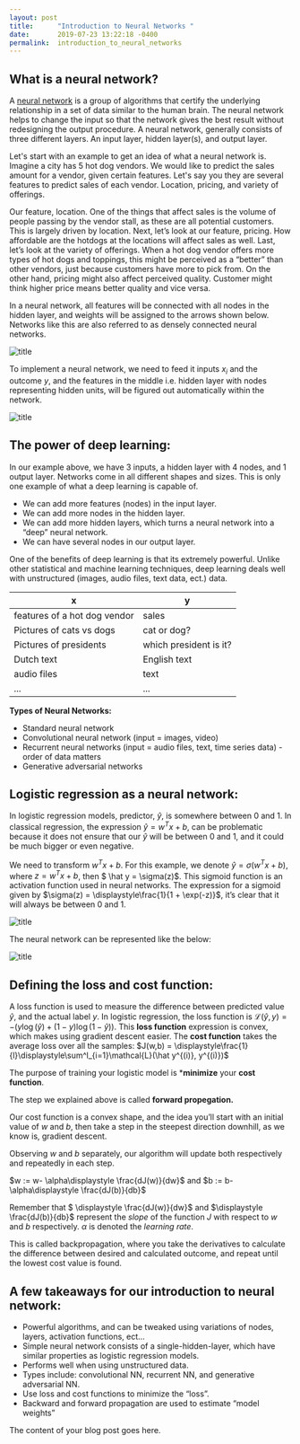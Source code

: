 ```yaml
---
layout: post
title:      "Introduction to Neural Networks "
date:       2019-07-23 13:22:18 -0400
permalink:  introduction_to_neural_networks
---
```


## What is a neural network? 
A [neural network](https://www.xenonstack.com/blog/artificial-neural-network-applications/) is a group of algorithms that certify the underlying relationship in a set of data similar to the human brain. The neural network helps to change the input so that the network gives the best result without redesigning the output procedure. A neural network, generally consists of three different layers. An input layer, hidden layer(s), and output layer. 

Let's start with an example to get an idea of what a neural network is. Imagine a city has 5 hot dog vendors. We would like to predict the sales amount for a vendor, given certain features. Let's say you they are several features to predict sales of each vendor. Location, pricing, and variety of offerings. 

Our feature, location. One of the things that affect sales is the volume of people passing by the vendor stall, as these are all potential customers. This is largely driven by location. Next, let’s look at our feature, pricing. How affordable are the hotdogs at the locations will affect sales as well. Last, let’s look at the variety of offerings.  When a hot dog vendor offers more types of hot dogs and toppings, this might be perceived as a “better” than other vendors, just because customers have more to pick from. On the other hand, pricing might also affect perceived quality. Customer might think higher price means better quality and vice versa. 

In a neural network, all features will be connected with all nodes in the hidden layer, and weights will be assigned to the arrows shown below. Networks like this are also referred to as densely connected neural networks. 

![title](https://images.app.goo.gl/H2YJNakCjwPd8hac6/image.jpg)

To implement a neural network, we need to feed it inputs $x_i$ and the outcome $y$, and the features in the middle i.e. hidden layer with nodes representing hidden units, will be figured out automatically within the network. 

![title](Module04/section40/dsc-04-40-02-introduction-to-neural-networks-online-ds-ft-021119/figures/First_network.jpg)

## The power of deep learning:
In our example above, we have 3 inputs, a hidden layer with 4 nodes, and 1 output layer. Networks come in all different shapes and sizes. This is only one example of what a deep learning is capable of. 
- We can add more features (nodes) in the input layer.
- We can add more nodes in the hidden layer.
- We can add more hidden layers, which turns a neural network into a “deep” neural network.
- We can have several nodes in our output layer. 

One of the benefits of deep learning is that its extremely powerful. Unlike other statistical and machine learning techniques, deep learning deals well with unstructured (images, audio files, text data, ect.) data. 

| x | y |
|---|---|
| features of a hot dog vendor  | sales |
| Pictures of cats vs dogs | cat or dog? |
| Pictures of presidents | which president is it? |
| Dutch text | English text |
| audio files | text |
|  ... | ... |  

**Types of Neural Networks:**
- Standard neural network 
- Convolutional neural network (input = images, video) 
- Recurrent neural networks (input = audio files, text, time series data) - order of data matters
- Generative adversarial networks

## Logistic regression as a neural network: 
In logistic regression models, predictor, $\hat y$, is somewhere between 0 and 1. In classical regression, the expression $\hat y = w^T x + b$, can be problematic because it does not ensure that our $\hat y$ will be between 0 and 1, and it could be much bigger or even negative. 

We need to transform $w^T x + b$. For this example, we denote $\hat y = \sigma(w^T x + b)$, where $z = w^T x + b$, then $ \hat y = \sigma(z)$. This sigmoid function is an activation function used in neural networks. The expression for a sigmoid given by $\sigma(z) = \displaystyle\frac{1}{1 + \exp(-z)}$, it’s clear that it will always be between 0 and 1. 

![title](figures/sigmoid_smaller.png)

The neural network can be represented like the below: 

![title](figures/log_reg.png)


## Defining the loss and cost function:
A loss function is used to measure the difference between predicted value $\hat y$, and the actual label $y$. In logistic regression, the loss function is $\mathcal{L}(\hat y, y) = - ( y \log (\hat y) + (1-y) \log(1-\hat y))$. This **loss function** expression is convex, which makes using gradient descent easier. The **cost function** takes the average loss over all the samples: $J(w,b) = \displaystyle\frac{1}{l}\displaystyle\sum^l_{i=1}\mathcal{L}(\hat y^{(i)}, y^{(i)})$

The purpose of training your logistic model is ***minimize** your **cost function**.

The step we explained above is called **forward propegation.** 

Our cost function is a convex shape, and the idea you’ll start with an initial value of $w$ and $b$, then take a step in the steepest direction downhill, as we know is, gradient descent. 

Observing $w$ and $b$ separately, our algorithm will update both respectively and repeatedly in each step. 

$w := w- \alpha\displaystyle \frac{dJ(w)}{dw}$ and
$b := b- \alpha\displaystyle \frac{dJ(b)}{db}$

Remember that $ \displaystyle \frac{dJ(w)}{dw}$ and $\displaystyle \frac{dJ(b)}{db}$ represent the *slope* of the function $J$ with respect to $w$ and $b$ respectively. $\alpha$ is denoted the *learning rate*. 

This is called backpropagation, where you take the derivatives to calculate the difference between desired and calculated outcome, and repeat until the lowest cost value is found. 



## A few takeaways for our introduction to neural network: 

- Powerful algorithms, and can be tweaked using variations of nodes, layers, activation functions, ect…
- Simple neural network consists of a single-hidden-layer, which have similar properties as logistic regression models. 
- Performs well when using unstructured data. 
- Types include: convolutional NN, recurrent NN, and generative adversarial NN.
- Use loss and cost functions to minimize the “loss”. 
- Backward and forward propagation are used to estimate “model weights”

The content of your blog post goes here.
